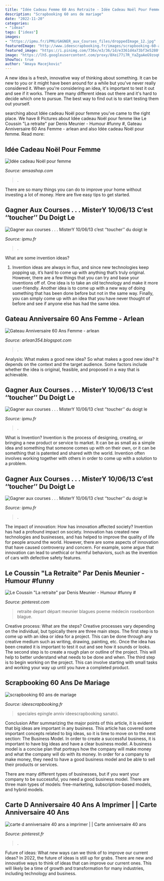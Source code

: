 ```yaml
---
title: "Idée Cadeau Femme 60 Ans Retraite - Idée Cadeau Noël Pour Femme"
description: "Scrapbooking 60 ans de mariage"
date: "2022-11-20"
categories:
- "ideas"
tags: ["ideas"]
images:
- "https://ipmu.fr/iPMU/GAGNER_aux_Courses_files/droppedImage_12.jpg"
featuredImage: "http://www.ideescrapbooking.fr/images/scrapbooking-60-ans-de-mariage_9.jpg"
featured_image: "https://i.pinimg.com/736x/e3/36/1d/e3361d4a73bf3e5280f98af830a9ec28.jpg"
image: "https://lh5.googleusercontent.com/proxy/8Xei77i7R_YaZgaAeG9zoq6AXfqLTmoa4R4-yPP0UZVHH8hiQGe_OLSch0ewg72v-Ihm2wPInmFybZ76GFy4flJ0mNujWsnxCAG5qibD0irE57Mbwjc=w1200-h630-p-k-no-nu"
ShowToc: true
author: "Amaya Macejkovic"
---
```



A new idea is a fresh, innovative way of thinking about something. It can be new to you or it might have been around for a while but you've never really considered it. When you're considering an idea, it's important to test it out and see if it works. There are many different ideas out there and it's hard to decide which one to pursue. The best way to find out is to start testing them out yourself.

	

		
searching about Idée cadeau Noël pour femme you've came to the right place. We have 8 Pictures about Idée cadeau Noël pour femme like Le Coussin &quot;La retraite&quot; par Denis Meunier - Humour #funny #, Gateau Anniversaire 60 Ans Femme - arlean and also Idée cadeau Noël pour femme. Read more:
		
    
## Idée Cadeau Noël Pour Femme

<img loading=lazy src="http://www.amsashop.com/wp-content/uploads/2014/10/idee-cadeau-femme-noel.jpg" onerror="this.onerror=null;this.src='https://tse2.mm.bing.net/th?id=OIP.HcKEDggm7kNGgW79P6OjTAHaIV&amp;pid=15.1';" alt="Idée cadeau Noël pour femme">

_Source: amsashop.com_

>. 

	

There are so many things you can do to improve your home without investing a lot of money. Here are five easy tips to get started.

    
## Gagner Aux Courses . . . MisterY 10/06/13 C’est ‘‘toucher’’ Du Doigt Le

<img loading=lazy src="http://ipmu.fr/iPMU/GAGNER_aux_Courses_files/droppedImage_1.jpg" onerror="this.onerror=null;this.src='https://tse4.mm.bing.net/th?id=OIP.U-gkeAzNa_ZWlOZBiw5jvgAAAA&amp;pid=15.1';" alt="Gagner aux courses . . . MisterY 10/06/13 c’est ‘‘toucher’’ du doigt le">

_Source: ipmu.fr_

>. 

	

What are some invention ideas?
1. Invention ideas are always in flux, and since new technologies keep popping up, it’s hard to come up with anything that’s truly original. However, there are a few things that you can try and base your inventions off of. One idea is to take an old technology and make it more user-friendly. Another idea is to come up with a new way of doing something that has been done before but not in the same way. Finally, you can simply come up with an idea that you have never thought of before and see if anyone else has had the same idea.

    
## Gateau Anniversaire 60 Ans Femme - Arlean

<img loading=lazy src="https://lh5.googleusercontent.com/proxy/8Xei77i7R_YaZgaAeG9zoq6AXfqLTmoa4R4-yPP0UZVHH8hiQGe_OLSch0ewg72v-Ihm2wPInmFybZ76GFy4flJ0mNujWsnxCAG5qibD0irE57Mbwjc=w1200-h630-p-k-no-nu" onerror="this.onerror=null;this.src='https://tse2.mm.bing.net/th?id=OIP.IW_UM06EOZt3Z_nC7fXgkQAAAA&amp;pid=15.1';" alt="Gateau Anniversaire 60 Ans Femme - arlean">

_Source: arlean354.blogspot.com_

>. 

	

Analysis: What makes a good new idea?
So what makes a good new idea? It depends on the context and the target audience. Some factors include whether the idea is original, feasible, and proposed in a way that is achievable.

    
## Gagner Aux Courses . . . MisterY 10/06/13 C’est ‘‘toucher’’ Du Doigt Le

<img loading=lazy src="https://ipmu.fr/iPMU/GAGNER_aux_Courses_files/droppedImage_12.jpg" onerror="this.onerror=null;this.src='https://tse3.mm.bing.net/th?id=OIP.zuMQu2CR03XkLB1Tv4CVwwAAAA&amp;pid=15.1';" alt="Gagner aux courses . . . MisterY 10/06/13 c’est ‘‘toucher’’ du doigt le">

_Source: ipmu.fr_

>. 

	

What is Invention?
Invention is the process of designing, creating, or bringing a new product or service to market. It can be as small as a simple idea and something that someone comes up with on their own, or it can be something that is patented and shared with the world. Invention often involves working together with others in order to come up with a solution to a problem.

    
## Gagner Aux Courses . . . MisterY 10/06/13 C’est ‘‘toucher’’ Du Doigt Le

<img loading=lazy src="https://ipmu.fr/iPMU/GAGNER_aux_Courses_files/droppedImage.jpg" onerror="this.onerror=null;this.src='https://tse2.mm.bing.net/th?id=OIP.HaCitFby5y6Z-soG75xDQAHaEW&amp;pid=15.1';" alt="Gagner aux courses . . . MisterY 10/06/13 c’est ‘‘toucher’’ du doigt le">

_Source: ipmu.fr_

>. 

	

The impact of innovation: How has innovation affected society?
Invention has had a profound impact on society. Innovation has created new technologies and businesses, and has helped to improve the quality of life for people around the world. However, there are some aspects of innovation that have caused controversy and concern. For example, some argue that innovation can lead to unethical or harmful behaviors, such as the invention of cars with defective safety features.

    
## Le Coussin &quot;La Retraite&quot; Par Denis Meunier - Humour #funny #

<img loading=lazy src="https://i.pinimg.com/736x/e3/36/1d/e3361d4a73bf3e5280f98af830a9ec28.jpg" onerror="this.onerror=null;this.src='https://tse4.mm.bing.net/th?id=OIP.HFvpwzPmRQTNv39pRaiHpAHaFL&amp;pid=15.1';" alt="Le Coussin &quot;La retraite&quot; par Denis Meunier - Humour #funny #">

_Source: pinterest.com_

>retraite depart départ meunier blagues poeme médecin rosebonbon blague. 

	

Creative process: What are the steps?
Creative processes vary depending on the individual, but typically there are three main steps. The first step is to come up with an idea or idea for a project. This can be done through any creative medium such as writing, drawing, painting, etc. Once the idea has been created it is important to test it out and see how it sounds or looks. The second step is to create a rough plan or outline of the project. This will help to better understand what needs to be done and when. The third step is to begin working on the project. This can involve starting with small tasks and working your way up until you have a completed product.

    
## Scrapbooking 60 Ans De Mariage

<img loading=lazy src="http://www.ideescrapbooking.fr/images/scrapbooking-60-ans-de-mariage_9.jpg" onerror="this.onerror=null;this.src='https://tse2.mm.bing.net/th?id=OIP.YQBHJ2AO6vE0zedVvHv3CwHaHK&amp;pid=15.1';" alt="scrapbooking 60 ans de mariage">

_Source: ideescrapbooking.fr_

>speciales epingle anniv ideescrapbooking sanatci. 

	

Conclusion
After summarizing the major points of this article, it is evident that big ideas are important in any business. This article has covered some important concepts related to big ideas, so it is time to move on to the next section: The Business Model.
In order to create a successful business, it is important to have big ideas and have a clear business model. A business model is a concise plan that portrays how the company will make money and what the company will do with its money. In order for a company to make money, they need to have a good business model and be able to sell their products or services. 

There are many different types of businesses, but if you want your company to be successful, you need a good business model. There are three main types of models: free-marketing, subscription-based models, and hybrid models.

    
## Carte D Anniversaire 40 Ans A Imprimer | | Carte Anniversaire 40 Ans

<img loading=lazy src="https://i.pinimg.com/736x/10/31/5b/10315bb86fbc70b167fcf378108252a5.jpg" onerror="this.onerror=null;this.src='https://tse2.mm.bing.net/th?id=OIP.f4WkWHL5RAIbZPaX9RwpNwAAAA&amp;pid=15.1';" alt="carte d anniversaire 40 ans a imprimer | | Carte anniversaire 40 ans">

_Source: pinterest.fr_

>. 

	

Future of ideas: What new ways can we think of to improve our current ideas?
In 2022, the future of ideas is still up for grabs. There are new and innovative ways to think of ideas that can improve our current ones. This will likely be a time of growth and transformation for many industries, including technology and business.


